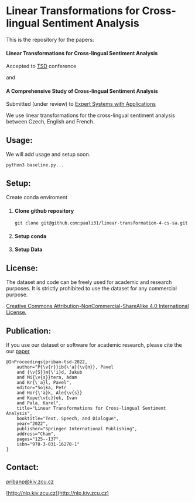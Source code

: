# Linear Transformations for Cross-lingual Sentiment Analysis
This is the repository for the papers: 

#### Linear Transformations for Cross-lingual Sentiment Analysis
Accepted to [TSD](https://www.tsdconference.org/tsd2022/) conference

and

#### A Comprehensive Study of Cross-lingual Sentiment Analysis
Submitted (under review) to [Expert Systems with Applications](https://www.sciencedirect.com/journal/expert-systems-with-applications)


We use linear transformations for the cross-lingual sentiment analysis between Czech, English and French. 

Usage:
--------
We will add usage and setup soon.
```
python3 baseline.py...
```

Setup:
--------

Create conda enviroment

1) #### Clone github repository 
   ```
   git clone git@github.com:pauli31/linear-transformation-4-cs-sa.git
   ```
2) #### Setup conda
    
3) #### Setup Data

License:
--------
The dataset and code can be freely used for academic and research purposes.
It is strictly prohibited to use the dataset for any commercial purpose.

[Creative Commons Attribution-NonCommercial-ShareAlike 4.0 International License.](https://creativecommons.org/licenses/by-nc-sa/4.0/)

Publication:
--------

If you use our dataset or software for academic research, please cite the our [paper](https://www.tsdconference.org/tsd2022/)

```
@InProceedings{priban-tsd-2022,
    author="P{\v{r}}ib{\'a}{\v{n}}, Pavel
    and {\v{S}}m{\'i}d, Jakub
    and Mi{\v{s}}tera, Adam
    and Kr{\'a}l, Pavel",
    editor="Sojka, Petr
    and Hor{\'a}k, Ale{\v{s}}
    and Kope{\v{c}}ek, Ivan
    and Pala, Karel",
    title="Linear Transformations for Cross-lingual Sentiment Analysis",
    booktitle="Text, Speech, and Dialogue",
    year="2022",
    publisher="Springer International Publishing",
    address="Cham",
    pages="125--137",
    isbn="978-3-031-16270-1"
}
```

Contact:
--------
pribanp@kiv.zcu.cz

[http://nlp.kiv.zcu.cz](http://nlp.kiv.zcu.cz)

